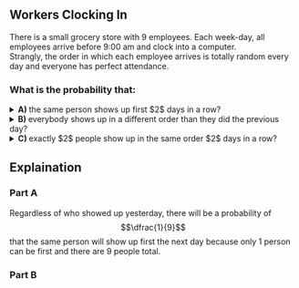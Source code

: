 ## Workers Clocking In
There is a small grocery store with $9$ employees.  Each week-day, all employees arrive before 9:00 am and clock into a computer.  
Strangly, the order in which each employee arrives is totally random every day and everyone has perfect attendance.  
### What is the probability that:
<details><summary><b>A) </b> the same person shows up first $2$ days in a row?</summary>$$\dfrac{1}{9}$$</details>
<details><summary><b>B) </b> everybody shows up in a different order than they did the previous day?</summary></details>
<details><summary><b>C) </b>exactly $2$ people show up in the same order $2$ days in a row?</summary></details>


## Explaination
### Part A
Regardless of who showed up yesterday, there will be a probability of $$\dfrac{1}{9}$$ that the same person will show up first the next day because only $1$ person can be first and there are $9$ people total.  
### Part B

